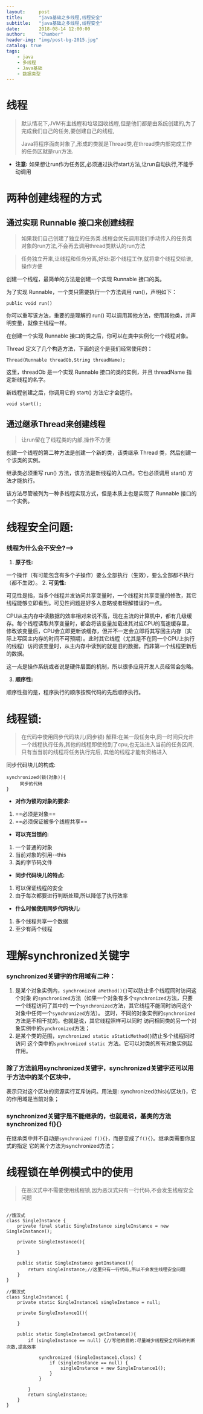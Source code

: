 ```yaml
---
layout:     post
title:      "java基础之多线程,线程安全"
subtitle:   "java基础之多线程,线程安全"
date:       2018-08-14 12:00:00
author:     "Chamber"
header-img: "img/post-bg-2015.jpg"
catalog: true
tags:
    - java
    - 多线程
    - Java基础
    - 数据类型
---
```

# 线程

> 默认情况下,JVM有主线程和垃圾回收线程,但是他们都是由系统创建的,为了完成我们自己的任务,要创建自己的线程,
>
> Java将程序面向对象了,形成的类就是Thread类,在thread类内部完成工作的任务区就是run方法.

- **注意:**
如果想让run作为任务区,必须通过执行start方法,让run自动执行,不能手动调用

# 两种创建线程的方式

## 通过实现 Runnable 接口来创建线程

> 如果我们自己创建了独立的任务类.线程会优先调用我们手动传入的任务类对象的run方法,不会再去调用thread类默认的run方法

> 任务独立开来,让线程和任务分离,好处:那个线程工作,就将拿个线程交给谁,操作方便

创建一个线程，最简单的方法是创建一个实现 Runnable 接口的类。

为了实现 Runnable，一个类只需要执行一个方法调用 run()，声明如下：

```
public void run()
```

你可以重写该方法，重要的是理解的 run() 可以调用其他方法，使用其他类，并声明变量，就像主线程一样。

在创建一个实现 Runnable 接口的类之后，你可以在类中实例化一个线程对象。

Thread 定义了几个构造方法，下面的这个是我们经常使用的：

```
Thread(Runnable threadOb,String threadName);
```

这里，threadOb 是一个实现 Runnable 接口的类的实例，并且 threadName 指定新线程的名字。

新线程创建之后，你调用它的 start() 方法它才会运行。

```
void start();
```

## 通过继承Thread来创建线程

> 让run留在了线程类的内部,操作不方便

创建一个线程的第二种方法是创建一个新的类，该类继承 Thread 类，然后创建一个该类的实例。

继承类必须重写 run() 方法，该方法是新线程的入口点。它也必须调用 start() 方法才能执行。

该方法尽管被列为一种多线程实现方式，但是本质上也是实现了 Runnable 接口的一个实例。


# 线程安全问题:

### 线程为什么会不安全?-->

1. **原子性:** 

一个操作（有可能包含有多个子操作）要么全部执行（生效），要么全部都不执行（都不生效）。
2. **可见性:**

可见性是指，当多个线程并发访问共享变量时，一个线程对共享变量的修改，其它线程能够立即看到。可见性问题是好多人忽略或者理解错误的一点。

CPU从主内存中读数据的效率相对来说不高，现在主流的计算机中，都有几级缓存。每个线程读取共享变量时，都会将该变量加载进其对应CPU的高速缓存里，修改该变量后，CPU会立即更新该缓存，但并不一定会立即将其写回主内存（实际上写回主内存的时间不可预期）。此时其它线程（尤其是不在同一个CPU上执行的线程）访问该变量时，从主内存中读到的就是旧的数据，而非第一个线程更新后的数据。

这一点是操作系统或者说是硬件层面的机制，所以很多应用开发人员经常会忽略。

3. **顺序性:**

顺序性指的是，程序执行的顺序按照代码的先后顺序执行。

# 线程锁:

>  在代码中使用同步代码块儿(同步锁)
 解释:在某一段任务中,同一时间只允许一个线程执行任务,其他的线程即使抢到了cpu,也无法进入当前的任务区间,只有当当前的线程将任务执行完后,
 其他的线程才能有资格进入
 
  同步代码块儿的构成:
 ```
 synchronized(锁(对象)){
 	  同步的代码
 }
 ```
 
- **对作为锁的对象的要求:**
1. ==必须是对象==      
2. ==必须保证被多个线程共享==

- **可以充当锁的:**
1. 一个普通的对象      
2. 当前对象的引用--this    
3. 类的字节码文件

- **同步代码块儿的特点:**
1. 可以保证线程的安全     
2. 由于每次都要进行判断处理,所以降低了执行效率

- **什么时候使用同步代码块儿:**
 1. 多个线程共享一个数据
 2. 至少有两个线程
 

# 理解synchronized关键字
### synchronized关键字的作用域有二种： 
1. 是某个对象实例内，```synchronized aMethod(){}```可以防止多个线程同时访问这个对象
的```synchronized```方法（如果一个对象有多个```synchronized```方法，只要一个线程访问了其中的
一个```synchronized```方法，其它线程不能同时访问这个对象中任何一个```synchronized```方法）。
这时，不同的对象实例的```synchronized```方法是不相干扰的。也就是说，其它线程照样可以同时
访问相同类的另一个对象实例中的```synchronized```方法； 
2. 是某个类的范围，```synchronized static aStaticMethod{}```防止多个线程同时访问
这个类中的```synchronized static ```方法。它可以对类的所有对象实例起作用。

### 除了方法前用synchronized关键字，synchronized关键字还可以用于方法中的某个区块中，
表示只对这个区块的资源实行互斥访问。用法是: synchronized(this){/区块/}，它的作用域是当前对象；

### synchronized关键字是不能继承的，也就是说，基类的方法synchronized f(){} 
在继承类中并不自动是```synchronized f(){}```，而是变成了```f(){}```。继承类需要你显式的指定
它的某个方法为synchronized方法；

# 线程锁在单例模式中的使用

> 在恶汉式中不需要使用线程锁,因为恶汉式只有一行代码,不会发生线程安全问题

```

//饿汉式
class SingleInstance {
	private final static SingleInstance singleInstance = new SingleInstance();
	
	private SingleInstance(){
		
	}
	
	public static SingleInstance getInstance(){
		return singleInstance;//这里只有一行代码,所以不会发生线程安全问题
	}
}

//懒汉式
class SingleInstance1 {
	private static SingleInstance1 singleInstance = null;
	
	private SingleInstance1(){
		
	}
	
	public static SingleInstance1 getInstance(){
		if (singleInstance == null) {//写他的目的:尽量减少线程安全代码的判断次数,提高效率
			
			synchronized (SingleInstance1.class) {
				if (singleInstance == null) {
					singleInstance = new SingleInstance1();
				}
			}
			
		}
		return singleInstance;
	}
}
```